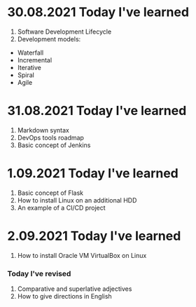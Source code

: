 # 30.08.2021 Today I've learned
1. Software Development Lifecycle
2. Development models:
  * Waterfall
  * Incremental
  * Iterative
  * Spiral
  * Agile 

# 31.08.2021 Today I've learned
1. Markdown syntax
2. DevOps tools roadmap
3. Basic concept of Jenkins
 
# 1.09.2021 Today I've learned
1. Basic concept of Flask
2. How to install Linux on an additional HDD
3. An example of a CI/CD project

# 2.09.2021 Today I've learned
1. How to install Oracle VM VirtualBox on Linux
### Today I've revised
1. Comparative and superlative adjectives 
2. How to give directions in English
